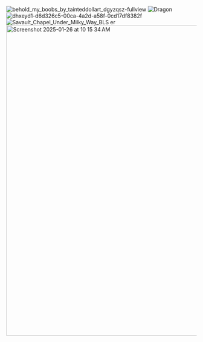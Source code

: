 ![behold_my_boobs_by_tainteddollart_dgyzqsz-fullview](https://github.com/user-attachments/assets/a4f280fa-9343-4edf-b450-17a6fb4b44b8)
![Dragon](https://github.com/user-attachments/assets/14331601-7374-49e4-a08e-3a98820e4121)
![dhxeyd1-d6d326c5-00ca-4a2d-a58f-0cd17df8382f](https://github.com/user-attachments/assets/577654da-c4ca-4983-9cf8-ca1e34818377)
![Savault_Chapel_Under_Milky_Way_BLS](https://github.com/user-attachments/assets/539c8b0c-0458-4cd6-84a4-4fc7666fb4ed)
er <img width="819" alt="Screenshot 2025-01-26 at 10 15 34 AM" src="https://github.com/user-attachments/assets/842864bc-76e7-4a92-b56b-05dea1b43582" />

